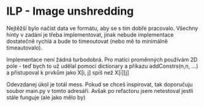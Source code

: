 # ILP - Image unshredding

Nejtěžší bylo načíst data ve formátu, aby se s tím dobře pracovalo. Všechny hinty v zadání je třeba implementovat, jinak
nebude implementace dostatečně rychlá a bude to timeoutovat (nebo mě to minimálně timeautovalo).

Implementace není žádná turbodobrá. Pro matici proměnných používám 2D pole - teď bych to už udělal pomocí dictionary a 
příkazu addConstrs(n,n, ...) a přistupoval k prvkům jako X[i, j] spíš než X[i][j]

Odevzdanej úkol je totál mess. Pokud se chceš inspirovat, tak doporučuju soubor main.py v tomto adresáři. Avšak po 
refactoru jsem netestoval jestli stále funguje (ale jako mělo by)
